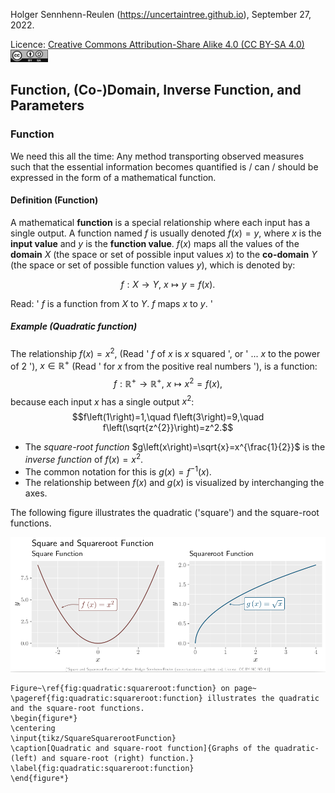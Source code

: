 Holger Sennhenn-Reulen (https://uncertaintree.github.io), September 27, 2022. 

Licence: [Creative Commons Attribution-Share Alike 4.0 (CC BY-SA 4.0)   <img src="https://github.com/uncertaintree/uncertaintree.github.io/blob/master/oer/cc_by_sa.png" width="60" height="20">](https://creativecommons.org/licenses/by-sa/4.0/)

## Function, (Co-)Domain, Inverse Function, and Parameters

### Function
We need this all the time: 
Any method transporting observed measures such that the essential information becomes quantified is / can / should be expressed in the form of a mathematical function. 

#### Definition (Function)
A mathematical **function** is a special relationship where each input has a single output. 
A function named $f$ is usually denoted $f(x)=y$, where $x$ is the **input value** and $y$ is the **function value**. 
$f\left(x\right)$ maps all the values of the **domain** $X$ (the space or set of possible input values $x$) to the **co-domain** $Y$ (the space or set of possible function values $y$), which is denoted by: 

$$f:X\rightarrow Y,~x\mapsto y=f\left(x\right).$$

Read: ' $f$ is a function from $X$ to $Y$. $f$ maps $x$ to $y$. '

##### Example (Quadratic function)
The relationship $f(x) = x^{2}$, (Read ' $f$ of $x$ is $x$ squared ', or ' ... $x$ to the power of $2$ '), $x\in\mathbb{R}^{+}$ (Read ' for $x$ from the positive real numbers '), is a function: 
$$f:\mathbb{R}^{+}\rightarrow \mathbb{R}^{+},~x\mapsto x^{2}=f\left(x\right),$$ 
because each input $x$ has a single output $x^{2}$: 
$$f\left(1\right)=1,\quad f\left(3\right)=9,\quad f\left(\sqrt{z^{2}}\right)=z^2.$$

- The *square-root function* $g\left(x\right)=\sqrt{x}=x^{\frac{1}{2}}$ is the *inverse function* of $f(x) = x^{2}$.
- The common notation for this is $g\left(x\right)=f^{-1}\left(x\right)$. 
- The relationship between $f\left(x\right)$ and $g\left(x\right)$ is visualized by interchanging the axes.

The following figure illustrates the quadratic ('square') and the square-root functions.

<img src="https://github.com/uncertaintree/uncertaintree.github.io/blob/master/oer/basic_mathematical_notation/square.png">

```
Figure~\ref{fig:quadratic:squareroot:function} on page~ \pageref{fig:quadratic:squareroot:function} illustrates the quadratic and the square-root functions.
\begin{figure*}
\centering
\input{tikz/SquareSquarerootFunction}
\caption[Quadratic and square-root function]{Graphs of the quadratic- (left) and square-root (right) function.}
\label{fig:quadratic:squareroot:function}
\end{figure*}
```
